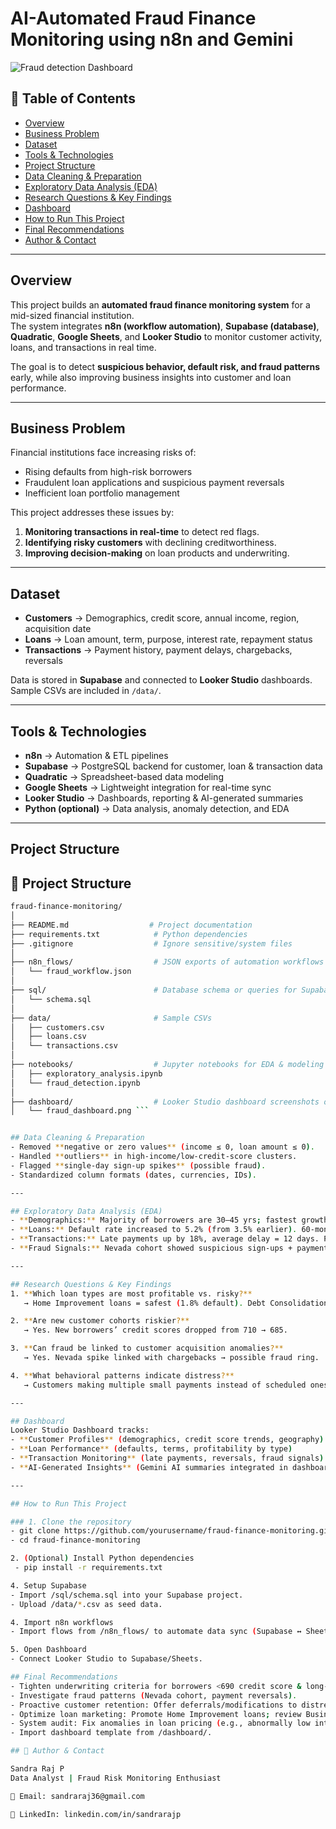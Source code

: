 # AI-Automated Fraud Finance Monitoring using n8n and Gemini  
![Fraud detection Dashboard](https://github.com/user-attachments/assets/7570ff5b-c30e-4bc2-b361-32f79beb382f)

## 📌 Table of Contents  
- [Overview](#overview)  
- [Business Problem](#business-problem)   
- [Dataset](#dataset)  
- [Tools & Technologies](#tools--technologies)  
- [Project Structure](#project-structure)  
- [Data Cleaning & Preparation](#data-cleaning--preparation)  
- [Exploratory Data Analysis (EDA)](#exploratory-data-analysis-eda)  
- [Research Questions & Key Findings](#research-questions--key-findings)  
- [Dashboard](#dashboard)  
- [How to Run This Project](#how-to-run-this-project)  
- [Final Recommendations](#final-recommendations)  
- [Author & Contact](#author--contact)  

---

## Overview  
This project builds an **automated fraud finance monitoring system** for a mid-sized financial institution.  
The system integrates **n8n (workflow automation)**, **Supabase (database)**, **Quadratic**, **Google Sheets**, and **Looker Studio** to monitor customer activity, loans, and transactions in real time.  

The goal is to detect **suspicious behavior, default risk, and fraud patterns** early, while also improving business insights into customer and loan performance.  

---

## Business Problem  
Financial institutions face increasing risks of:  
- Rising defaults from high-risk borrowers  
- Fraudulent loan applications and suspicious payment reversals  
- Inefficient loan portfolio management  

This project addresses these issues by:  
1. **Monitoring transactions in real-time** to detect red flags.  
2. **Identifying risky customers** with declining creditworthiness.  
3. **Improving decision-making** on loan products and underwriting.  

---

## Dataset  
- **Customers** → Demographics, credit score, annual income, region, acquisition date  
- **Loans** → Loan amount, term, purpose, interest rate, repayment status  
- **Transactions** → Payment history, payment delays, chargebacks, reversals  

Data is stored in **Supabase** and connected to **Looker Studio** dashboards.  
Sample CSVs are included in `/data/`.  

---

## Tools & Technologies  
- **n8n** → Automation & ETL pipelines  
- **Supabase** → PostgreSQL backend for customer, loan & transaction data  
- **Quadratic** → Spreadsheet-based data modeling  
- **Google Sheets** → Lightweight integration for real-time sync  
- **Looker Studio** → Dashboards, reporting & AI-generated summaries  
- **Python (optional)** → Data analysis, anomaly detection, and EDA  

---

## Project Structure  
## 📂 Project Structure

```bash
fraud-finance-monitoring/
│
├── README.md                  # Project documentation
├── requirements.txt            # Python dependencies
├── .gitignore                  # Ignore sensitive/system files
│
├── n8n_flows/                  # JSON exports of automation workflows
│   └── fraud_workflow.json
│
├── sql/                        # Database schema or queries for Supabase
│   └── schema.sql
│
├── data/                       # Sample CSVs
│   ├── customers.csv
│   ├── loans.csv
│   └── transactions.csv
│
├── notebooks/                  # Jupyter notebooks for EDA & modeling
│   ├── exploratory_analysis.ipynb
│   └── fraud_detection.ipynb
│
├── dashboard/                  # Looker Studio dashboard screenshots or links
│   └── fraud_dashboard.png ```


## Data Cleaning & Preparation  
- Removed **negative or zero values** (income ≤ 0, loan amount ≤ 0).  
- Handled **outliers** in high-income/low-credit-score clusters.  
- Flagged **single-day sign-up spikes** (possible fraud).  
- Standardized column formats (dates, currencies, IDs).  

---

## Exploratory Data Analysis (EDA)  
- **Demographics:** Majority of borrowers are 30–45 yrs; fastest growth in Pacific Northwest.  
- **Loans:** Default rate increased to 5.2% (from 3.5% earlier). 60-month terms = highest risk.  
- **Transactions:** Late payments up by 18%, average delay = 12 days. Payment reversals trending upward.  
- **Fraud Signals:** Nevada cohort showed suspicious sign-ups + payment chargebacks.  

---

## Research Questions & Key Findings  
1. **Which loan types are most profitable vs. risky?**  
   → Home Improvement loans = safest (1.8% default). Debt Consolidation = riskiest.  

2. **Are new customer cohorts riskier?**  
   → Yes. New borrowers’ credit scores dropped from 710 → 685.  

3. **Can fraud be linked to customer acquisition anomalies?**  
   → Yes. Nevada spike linked with chargebacks → possible fraud ring.  

4. **What behavioral patterns indicate distress?**  
   → Customers making multiple small payments instead of scheduled ones = high-risk indicator.  

---

## Dashboard  
Looker Studio Dashboard tracks:  
- **Customer Profiles** (demographics, credit score trends, geography)  
- **Loan Performance** (defaults, terms, profitability by type)  
- **Transaction Monitoring** (late payments, reversals, fraud signals)  
- **AI-Generated Insights** (Gemini AI summaries integrated in dashboard bottom section)  

---

## How to Run This Project  

### 1. Clone the repository  
- git clone https://github.com/yourusername/fraud-finance-monitoring.git
- cd fraud-finance-monitoring

2. (Optional) Install Python dependencies
 - pip install -r requirements.txt

4. Setup Supabase
- Import /sql/schema.sql into your Supabase project.
- Upload /data/*.csv as seed data.

4. Import n8n workflows
- Import flows from /n8n_flows/ to automate data sync (Supabase ↔ Sheets).

5. Open Dashboard
- Connect Looker Studio to Supabase/Sheets.

## Final Recommendations
- Tighten underwriting criteria for borrowers <690 credit score & long-term loans.
- Investigate fraud patterns (Nevada cohort, payment reversals).
- Proactive customer retention: Offer deferrals/modifications to distressed customers.
- Optimize loan marketing: Promote Home Improvement loans; review Business loan exposure.
- System audit: Fix anomalies in loan pricing (e.g., abnormally low interest rates).
- Import dashboard template from /dashboard/.

## 👤 Author & Contact

Sandra Raj P
Data Analyst | Fraud Risk Monitoring Enthusiast

📧 Email: sandraraj36@gmail.com

🔗 LinkedIn: linkedin.com/in/sandrarajp




